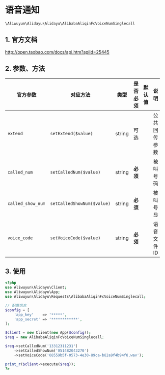 # 语音通知

`\Aliwuyun\Alidayu\Alidayu\AlibabaAliqinFcVoiceNumSinglecall`

## 1. 官方文档

http://open.taobao.com/docs/api.htm?apiId=25445

## 2. 参数、方法

|官方参数|对应方法|类型|是否必须|默认值|说明|
|----|----|----|----|----|----|
|`extend`|`setExtend($value)`|string|可选| |公共回传参数|
|`called_num`|`setCalledNum($value)`|string|**必须**| |被叫号码|
|`called_show_num`|`setCalledShowNum($value)`|string|**必须**| |被叫号显|
|`voice_code`|`setVoiceCode($value)`|string|**必须**| |语音文件ID|

## 3. 使用

```php
<?php
use Aliwuyun\Alidayu\Client;
use Aliwuyun\Alidayu\App;
use Aliwuyun\Alidayu\Requests\AlibabaAliqinFcVoiceNumSinglecall;

// 配置信息
$config = [
    'app_key'    => '*****',
    'app_secret' => '************',
];

$client = new Client(new App($config));
$req = new AlibabaAliqinFcVoiceNumSinglecall;

$req->setCalledNum('13312311231')
    ->setCalledShowNum('051482043270')
    ->setVoiceCode('08559b5f-0573-4e30-89ca-b82a9f4b94f8.wav');

print_r($client->execute($req));
?>
```
